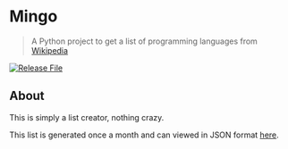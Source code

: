 # Mingo
>  A Python project to get a list of programming languages from [Wikipedia](https://en.wikipedia.org/wiki/List_of_programming_languages)

[![Release File](https://github.com/NicholasSynovic/programming-languages/actions/workflows/main.yml/badge.svg)](https://github.com/NicholasSynovic/programming-languages/actions/workflows/main.yml)

## About

This is simply a list creator, nothing crazy.

This list is generated once a month and can viewed in JSON format [here](https://github.com/NicholasSynovic/programming-languages/releases).
